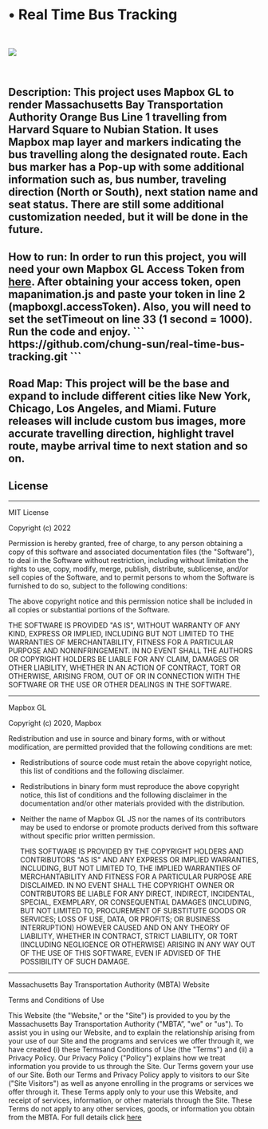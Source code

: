# • Real Time Bus Tracking

<br>
<p align="left">
<a href="https://github.com/chung-sun/github-readme-stats">
  <img align="center" src="https://github-readme-stats.vercel.app/api/top-langs/?username=chung-sun&theme=gruvbox" />
</a>
</p>
<br>
<h2>
  Description: This project uses Mapbox GL to render Massachusetts Bay Transportation Authority Orange Bus Line 1 travelling from Harvard Square to Nubian Station. It uses Mapbox map layer and markers indicating the bus travelling along the designated route. Each bus marker has a Pop-up with some additional information such as, bus number, traveling direction (North or South), next station name and seat status.
  There are still some additional customization needed, but it will be done in the future.

</h2>

<h2>
  How to run: In order to run this project, you will need your own Mapbox GL Access Token from <a href="https://account.mapbox.com/auth/signup/">here</a>. After obtaining your access token, open mapanimation.js and paste your token in line 2 (mapboxgl.accessToken). Also, you will need to set the setTimeout on line 33 (1 second = 1000). Run the code and enjoy.
  ```
  https://github.com/chung-sun/real-time-bus-tracking.git
  ```
</h2>
<h2>
  Road Map: This project will be the base and expand to include different cities like New York, Chicago, Los Angeles, and Miami. Future releases will include custom bus images, more accurate travelling direction, highlight travel route, maybe arrival time to next station and so on.

</h2>

<h2>License</h2>
<hr>
<p>
  MIT License

Copyright (c) 2022

Permission is hereby granted, free of charge, to any person obtaining a copy
of this software and associated documentation files (the "Software"), to deal
in the Software without restriction, including without limitation the rights
to use, copy, modify, merge, publish, distribute, sublicense, and/or sell
copies of the Software, and to permit persons to whom the Software is
furnished to do so, subject to the following conditions:

The above copyright notice and this permission notice shall be included in all
copies or substantial portions of the Software.

THE SOFTWARE IS PROVIDED "AS IS", WITHOUT WARRANTY OF ANY KIND, EXPRESS OR
IMPLIED, INCLUDING BUT NOT LIMITED TO THE WARRANTIES OF MERCHANTABILITY,
FITNESS FOR A PARTICULAR PURPOSE AND NONINFRINGEMENT. IN NO EVENT SHALL THE
AUTHORS OR COPYRIGHT HOLDERS BE LIABLE FOR ANY CLAIM, DAMAGES OR OTHER
LIABILITY, WHETHER IN AN ACTION OF CONTRACT, TORT OR OTHERWISE, ARISING FROM,
OUT OF OR IN CONNECTION WITH THE SOFTWARE OR THE USE OR OTHER DEALINGS IN THE
SOFTWARE.

</p>
<hr>
<p>
  Mapbox GL

Copyright (c) 2020, Mapbox

Redistribution and use in source and binary forms, with or without modification,
are permitted provided that the following conditions are met:

- Redistributions of source code must retain the above copyright notice,
  this list of conditions and the following disclaimer.
- Redistributions in binary form must reproduce the above copyright notice,
  this list of conditions and the following disclaimer in the documentation
  and/or other materials provided with the distribution.
- Neither the name of Mapbox GL JS nor the names of its contributors
  may be used to endorse or promote products derived from this software
  without specific prior written permission.

  THIS SOFTWARE IS PROVIDED BY THE COPYRIGHT HOLDERS AND CONTRIBUTORS
  "AS IS" AND ANY EXPRESS OR IMPLIED WARRANTIES, INCLUDING, BUT NOT
  LIMITED TO, THE IMPLIED WARRANTIES OF MERCHANTABILITY AND FITNESS FOR
  A PARTICULAR PURPOSE ARE DISCLAIMED. IN NO EVENT SHALL THE COPYRIGHT OWNER OR
  CONTRIBUTORS BE LIABLE FOR ANY DIRECT, INDIRECT, INCIDENTAL, SPECIAL,
  EXEMPLARY, OR CONSEQUENTIAL DAMAGES (INCLUDING, BUT NOT LIMITED TO,
  PROCUREMENT OF SUBSTITUTE GOODS OR SERVICES; LOSS OF USE, DATA, OR
  PROFITS; OR BUSINESS INTERRUPTION) HOWEVER CAUSED AND ON ANY THEORY OF
  LIABILITY, WHETHER IN CONTRACT, STRICT LIABILITY, OR TORT (INCLUDING
  NEGLIGENCE OR OTHERWISE) ARISING IN ANY WAY OUT OF THE USE OF THIS SOFTWARE,
  EVEN IF ADVISED OF THE POSSIBILITY OF SUCH DAMAGE.

</p>
<hr>
<p>
  Massachusetts Bay Transportation Authority (MBTA) Website

Terms and Conditions of Use

This Website (the "Website," or the "Site") is provided to you by the Massachusetts Bay Transportation Authority ("MBTA”, "we" or "us"). To assist you in using our Website, and to explain the relationship arising from your use of our Site and the programs and services we offer through it, we have created (i) these Termsand Conditions of Use (the "Terms") and (ii) a Privacy Policy. Our Privacy Policy ("Policy") explains how we treat information you provide to us through the Site. Our Terms govern your use of our Site. Both our Terms and Privacy Policy apply to visitors to our Site ("Site Visitors") as well as anyone enrolling in the programs or services we offer through it. These Terms apply only to your use this Website, and receipt of services, information, or other materials through the Site. These Terms do not apply to any other services, goods, or information you obtain from the MBTA.
For full details click <a href="https://www.mbta.com/policies/terms-use">here</a>

</p>
